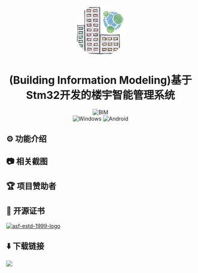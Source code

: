 <p align="center">
  <img src="https://github.com/bowjacon/BIM_Demo/blob/main/icon/logo.svg" width="138" style="border-radius: 50%;" />
</p>
<h1 align="center">(Building Information Modeling)基于Stm32开发的楼宇智能管理系统</h1>



<div align="center">
  <img alt="BIM" src="https://img.shields.io/badge/%E6%A5%BC%E5%AE%87%E6%99%BA%E8%83%BD%E7%AE%A1%E7%90%86%E7%B3%BB%E7%BB%9F-%23007BFF?style=plastic&logo=stmicroelectronics&logoColor=%2303234B&label=%E7%A7%91%E6%8A%80%E7%AB%8B%E9%A1%B9&labelColor=%23F0F0F0">
</div>

<div align="center">
  <img alt="Windows" src="https://img.shields.io/badge/Windows-F0F0F0?style=plastic&logo=windows&logoColor=%230078D6">
  <img alt="Android" src="https://img.shields.io/badge/Android-android?style=plastic&logo=android&logoColor=%233DDC84&color=%23F0F0F0">
</div>


## :gear: 功能介绍

## :camera: 相关截图

## :trophy: 项目赞助者

## :page_with_curl: 开源证书

[![asf-estd-1999-logo](https://jamth.oss-cn-hangzhou.aliyuncs.com/asf-estd-1999-logo.jpg)](https://www.apache.org/licenses/LICENSE-2.0)

## :arrow_down: 下载链接

<a href ="https://github.com/bowjacon/BIM_Demo/releases/tag/V1.1"><img src="https://bot.zzuli.life/%E4%B8%8B%E8%BD%BD.png" width="60"></a>

